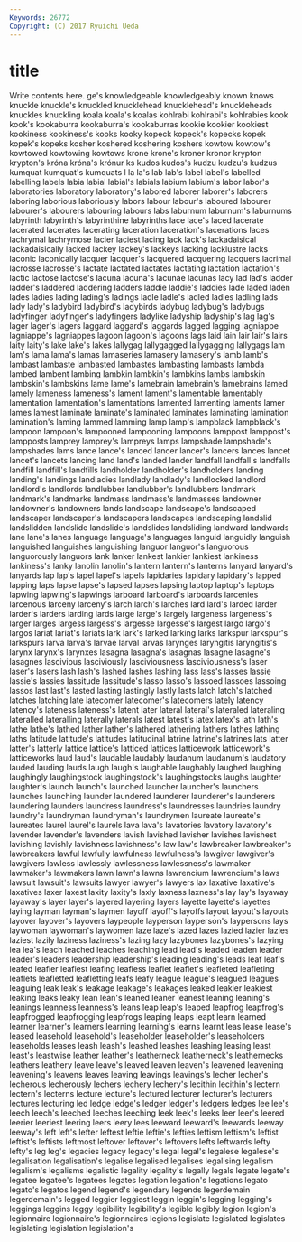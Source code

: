 ```yaml
---
Keywords: 26772 
Copyright: (C) 2017 Ryuichi Ueda
---
```


# title

Write contents here.
ge's knowledgeable knowledgeably known knows knuckle knuckle's knuckled knucklehead
knucklehead's knuckleheads knuckles knuckling koala koala's koalas kohlrabi kohlrabi's kohlrabies
kook kook's kookaburra kookaburra's kookaburras kookie kookier kookiest kookiness kookiness's
kooks kooky kopeck kopeck's kopecks kopek kopek's kopeks kosher koshered
koshering koshers kowtow kowtow's kowtowed kowtowing kowtows krone krone's kroner
kronor krypton krypton's króna króna's krónur ks kudos kudos's kudzu
kudzu's kudzus kumquat kumquat's kumquats l la la's lab lab's
label label's labelled labelling labels labia labial labial's labials labium
labium's labor labor's laboratories laboratory laboratory's labored laborer laborer's laborers
laboring laborious laboriously labors labour labour's laboured labourer labourer's labourers
labouring labours labs laburnum laburnum's laburnums labyrinth labyrinth's labyrinthine labyrinths
lace lace's laced lacerate lacerated lacerates lacerating laceration laceration's lacerations
laces lachrymal lachrymose lacier laciest lacing lack lack's lackadaisical lackadaisically
lacked lackey lackey's lackeys lacking lacklustre lacks laconic laconically lacquer
lacquer's lacquered lacquering lacquers lacrimal lacrosse lacrosse's lactate lactated lactates
lactating lactation lactation's lactic lactose lactose's lacuna lacuna's lacunae lacunas
lacy lad lad's ladder ladder's laddered laddering ladders laddie laddie's
laddies lade laded laden lades ladies lading lading's ladings ladle
ladle's ladled ladles ladling lads lady lady's ladybird ladybird's ladybirds
ladybug ladybug's ladybugs ladyfinger ladyfinger's ladyfingers ladylike ladyship ladyship's lag
lag's lager lager's lagers laggard laggard's laggards lagged lagging lagniappe
lagniappe's lagniappes lagoon lagoon's lagoons lags laid lain lair lair's
lairs laity laity's lake lake's lakes lallygag lallygagged lallygagging lallygags
lam lam's lama lama's lamas lamaseries lamasery lamasery's lamb lamb's
lambast lambaste lambasted lambastes lambasting lambasts lambda lambed lambent lambing
lambkin lambkin's lambkins lambs lambskin lambskin's lambskins lame lame's lamebrain
lamebrain's lamebrains lamed lamely lameness lameness's lament lament's lamentable lamentably
lamentation lamentation's lamentations lamented lamenting laments lamer lames lamest laminate
laminate's laminated laminates laminating lamination lamination's laming lammed lamming lamp
lamp's lampblack lampblack's lampoon lampoon's lampooned lampooning lampoons lamppost lamppost's
lampposts lamprey lamprey's lampreys lamps lampshade lampshade's lampshades lams lance
lance's lanced lancer lancer's lancers lances lancet lancet's lancets lancing
land land's landed lander landfall landfall's landfalls landfill landfill's landfills
landholder landholder's landholders landing landing's landings landladies landlady landlady's landlocked
landlord landlord's landlords landlubber landlubber's landlubbers landmark landmark's landmarks landmass
landmass's landmasses landowner landowner's landowners lands landscape landscape's landscaped landscaper
landscaper's landscapers landscapes landscaping landslid landslidden landslide landslide's landslides landsliding
landward landwards lane lane's lanes language language's languages languid languidly
languish languished languishes languishing languor languor's languorous languorously languors lank
lanker lankest lankier lankiest lankiness lankiness's lanky lanolin lanolin's lantern
lantern's lanterns lanyard lanyard's lanyards lap lap's lapel lapel's lapels
lapidaries lapidary lapidary's lapped lapping laps lapse lapse's lapsed lapses
lapsing laptop laptop's laptops lapwing lapwing's lapwings larboard larboard's larboards
larcenies larcenous larceny larceny's larch larch's larches lard lard's larded
larder larder's larders larding lards large large's largely largeness largeness's
larger larges largess largess's largesse largesse's largest largo largo's largos
lariat lariat's lariats lark lark's larked larking larks larkspur larkspur's
larkspurs larva larva's larvae larval larvas larynges laryngitis laryngitis's larynx
larynx's larynxes lasagna lasagna's lasagnas lasagne lasagne's lasagnes lascivious lasciviously
lasciviousness lasciviousness's laser laser's lasers lash lash's lashed lashes lashing
lass lass's lasses lassie lassie's lassies lassitude lassitude's lasso lasso's
lassoed lassoes lassoing lassos last last's lasted lasting lastingly lastly
lasts latch latch's latched latches latching late latecomer latecomer's latecomers
lately latency latency's lateness lateness's latent later lateral lateral's lateraled
lateraling lateralled lateralling laterally laterals latest latest's latex latex's lath
lath's lathe lathe's lathed lather lather's lathered lathering lathers lathes
lathing laths latitude latitude's latitudes latitudinal latrine latrine's latrines lats
latter latter's latterly lattice lattice's latticed lattices latticework latticework's latticeworks
laud laud's laudable laudably laudanum laudanum's laudatory lauded lauding lauds
laugh laugh's laughable laughably laughed laughing laughingly laughingstock laughingstock's laughingstocks
laughs laughter laughter's launch launch's launched launcher launcher's launchers launches
launching launder laundered launderer launderer's launderers laundering launders laundress laundress's
laundresses laundries laundry laundry's laundryman laundryman's laundrymen laureate laureate's laureates
laurel laurel's laurels lava lava's lavatories lavatory lavatory's lavender lavender's
lavenders lavish lavished lavisher lavishes lavishest lavishing lavishly lavishness lavishness's
law law's lawbreaker lawbreaker's lawbreakers lawful lawfully lawfulness lawfulness's lawgiver
lawgiver's lawgivers lawless lawlessly lawlessness lawlessness's lawmaker lawmaker's lawmakers lawn
lawn's lawns lawrencium lawrencium's laws lawsuit lawsuit's lawsuits lawyer lawyer's
lawyers lax laxative laxative's laxatives laxer laxest laxity laxity's laxly
laxness laxness's lay lay's layaway layaway's layer layer's layered layering
layers layette layette's layettes laying layman layman's laymen layoff layoff's
layoffs layout layout's layouts layover layover's layovers laypeople layperson layperson's
laypersons lays laywoman laywoman's laywomen laze laze's lazed lazes lazied
lazier lazies laziest lazily laziness laziness's lazing lazy lazybones lazybones's
lazying lea lea's leach leached leaches leaching lead lead's leaded
leaden leader leader's leaders leadership leadership's leading leading's leads leaf
leaf's leafed leafier leafiest leafing leafless leaflet leaflet's leafleted leafleting
leaflets leafletted leafletting leafs leafy league league's leagued leagues leaguing
leak leak's leakage leakage's leakages leaked leakier leakiest leaking leaks
leaky lean lean's leaned leaner leanest leaning leaning's leanings leanness
leanness's leans leap leap's leaped leapfrog leapfrog's leapfrogged leapfrogging leapfrogs
leaping leaps leapt learn learned learner learner's learners learning learning's
learns learnt leas lease lease's leased leasehold leasehold's leaseholder leaseholder's
leaseholders leaseholds leases leash leash's leashed leashes leashing leasing least
least's leastwise leather leather's leatherneck leatherneck's leathernecks leathers leathery leave
leave's leaved leaven leaven's leavened leavening leavening's leavens leaves leaving
leavings leavings's lecher lecher's lecherous lecherously lechers lechery lechery's lecithin
lecithin's lectern lectern's lecterns lecture lecture's lectured lecturer lecturer's lecturers
lectures lecturing led ledge ledge's ledger ledger's ledgers ledges lee
lee's leech leech's leeched leeches leeching leek leek's leeks leer
leer's leered leerier leeriest leering leers leery lees leeward leeward's
leewards leeway leeway's left left's lefter leftest leftie leftie's lefties
leftism leftism's leftist leftist's leftists leftmost leftover leftover's leftovers lefts
leftwards lefty lefty's leg leg's legacies legacy legacy's legal legal's
legalese legalese's legalisation legalisation's legalise legalised legalises legalising legalism legalism's
legalisms legalistic legality legality's legally legals legate legate's legatee legatee's
legatees legates legation legation's legations legato legato's legatos legend legend's
legendary legends legerdemain legerdemain's legged leggier leggiest leggin leggin's legging
legging's leggings leggins leggy legibility legibility's legible legibly legion legion's
legionnaire legionnaire's legionnaires legions legislate legislated legislates legislating legislation legislation's
